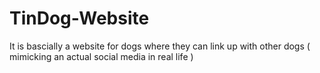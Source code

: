 # TinDog-Website
It is bascially a website for dogs where they can link up with other dogs ( mimicking an actual social media in real life )
